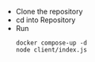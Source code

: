 - Clone the repository
- cd into Repository
- Run
	```
	docker compose-up -d
	node client/index.js
	```
